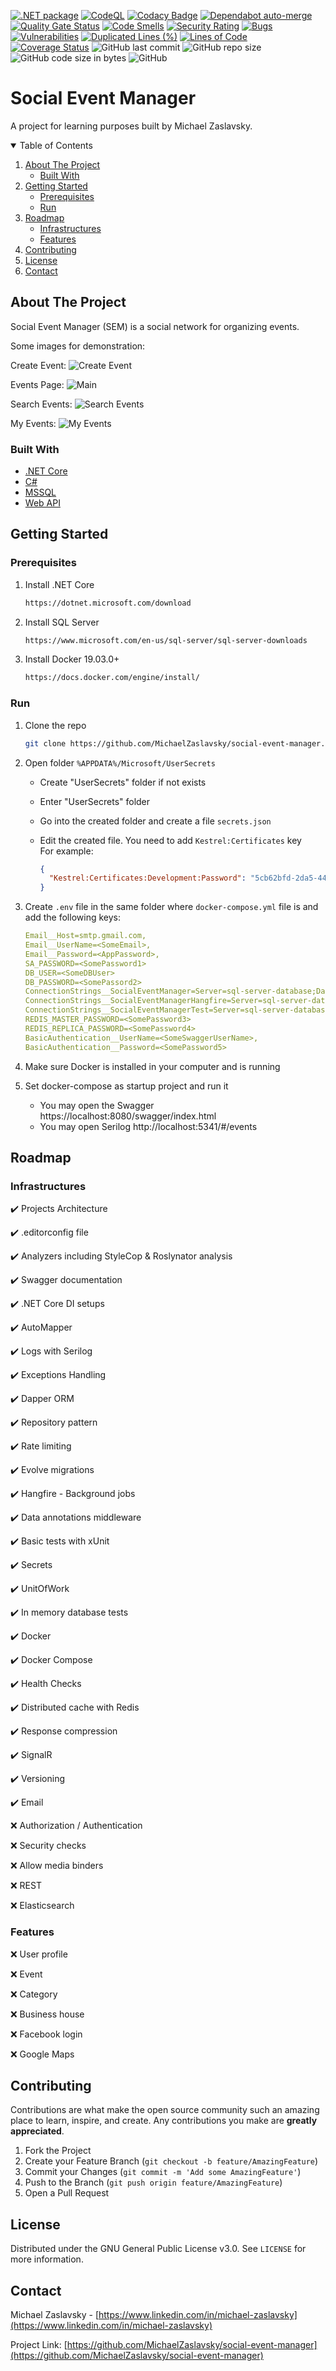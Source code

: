 [![.NET package](https://github.com/MichaelZaslavsky/social-event-manager/actions/workflows/dotnet-build-and-test.yml/badge.svg)](https://github.com/MichaelZaslavsky/social-event-manager/actions/workflows/dotnet-build-and-test.yml)
[![CodeQL](https://github.com/MichaelZaslavsky/social-event-manager/actions/workflows/codeql-analysis.yml/badge.svg)](https://github.com/MichaelZaslavsky/social-event-manager/actions/workflows/codeql-analysis.yml)
[![Codacy Badge](https://app.codacy.com/project/badge/Grade/10e406198cbb439989fc58af01f95263)](https://www.codacy.com/gh/MichaelZaslavsky/social-event-manager/dashboard?utm_source=github.com&amp;utm_medium=referral&amp;utm_content=MichaelZaslavsky/social-event-manager&amp;utm_campaign=Badge_Grade)
[![Dependabot auto-merge](https://github.com/MichaelZaslavsky/social-event-manager/actions/workflows/auto-merge-dependabot.yml/badge.svg)](https://github.com/MichaelZaslavsky/social-event-manager/actions/workflows/auto-merge-dependabot.yml)
[![Quality Gate Status](https://sonarcloud.io/api/project_badges/measure?project=MichaelZaslavsky_social-event-manager&metric=alert_status)](https://sonarcloud.io/summary/new_code?id=MichaelZaslavsky_social-event-manager)
[![Code Smells](https://sonarcloud.io/api/project_badges/measure?project=MichaelZaslavsky_social-event-manager&metric=code_smells)](https://sonarcloud.io/summary/new_code?id=MichaelZaslavsky_social-event-manager)
[![Security Rating](https://sonarcloud.io/api/project_badges/measure?project=MichaelZaslavsky_social-event-manager&metric=security_rating)](https://sonarcloud.io/summary/new_code?id=MichaelZaslavsky_social-event-manager)
[![Bugs](https://sonarcloud.io/api/project_badges/measure?project=MichaelZaslavsky_social-event-manager&metric=bugs)](https://sonarcloud.io/summary/new_code?id=MichaelZaslavsky_social-event-manager)
[![Vulnerabilities](https://sonarcloud.io/api/project_badges/measure?project=MichaelZaslavsky_social-event-manager&metric=vulnerabilities)](https://sonarcloud.io/summary/new_code?id=MichaelZaslavsky_social-event-manager)
[![Duplicated Lines (%)](https://sonarcloud.io/api/project_badges/measure?project=MichaelZaslavsky_social-event-manager&metric=duplicated_lines_density)](https://sonarcloud.io/summary/new_code?id=MichaelZaslavsky_social-event-manager)
[![Lines of Code](https://sonarcloud.io/api/project_badges/measure?project=MichaelZaslavsky_social-event-manager&metric=ncloc)](https://sonarcloud.io/summary/new_code?id=MichaelZaslavsky_social-event-manager)
[![Coverage Status](https://coveralls.io/repos/github/MichaelZaslavsky/social-event-manager/badge.svg)](https://coveralls.io/github/MichaelZaslavsky/social-event-manager)
![GitHub last commit](https://img.shields.io/github/last-commit/MichaelZaslavsky/social-event-manager)
![GitHub repo size](https://img.shields.io/github/repo-size/MichaelZaslavsky/social-event-manager)
![GitHub code size in bytes](https://img.shields.io/github/languages/code-size/MichaelZaslavsky/social-event-manager)
![GitHub](https://img.shields.io/github/license/MichaelZaslavsky/social-event-manager)

# Social Event Manager

A project for learning purposes built by Michael Zaslavsky.

<!-- TABLE OF CONTENTS -->
<details open="open">
  <summary>Table of Contents</summary>
  <ol>
    <li>
      <a href="#about-the-project">About The Project</a>
      <ul>
        <li><a href="#built-with">Built With</a></li>
      </ul>
    </li>
    <li>
      <a href="#getting-started">Getting Started</a>
      <ul>
        <li><a href="#prerequisites">Prerequisites</a></li>
        <li><a href="#run">Run</a></li>
      </ul>
    </li>
    <li>
      <a href="#roadmap">Roadmap</a>
      <ul>
        <li><a href="#infrastructures">Infrastructures</a></li>
		<li><a href="#features">Features</a></li>
      </ul>
    </li>
    <li><a href="#contributing">Contributing</a></li>
    <li><a href="#license">License</a></li>
    <li><a href="#contact">Contact</a></li>
  </ol>
</details>

## About The Project

Social Event Manager (SEM) is a social network for organizing events.

Some images for demonstration:

Create Event:
![Create Event](https://user-images.githubusercontent.com/6709378/132340254-dce9e42e-c743-48ce-8a88-d1f489a33608.jpg)

Events Page:
![Main](https://user-images.githubusercontent.com/6709378/132339995-296b005e-16ba-4093-9b25-3cc3bd2001ee.jpg)

Search Events:
![Search Events](https://user-images.githubusercontent.com/6709378/132340171-039d242f-6c11-4c3d-9c50-77aaa373e02d.jpg)

My Events:
![My Events](https://user-images.githubusercontent.com/6709378/132340196-03c27622-a973-45cd-8161-445bff4f689b.jpg)

### Built With

- [.NET Core](https://en.wikipedia.org/wiki/.NET_Core)
- [C#](<https://en.wikipedia.org/wiki/C_Sharp_(programming_language)>)
- [MSSQL](https://en.wikipedia.org/wiki/Microsoft_SQL_Server)
- [Web API](https://en.wikipedia.org/wiki/Web_API)

## Getting Started

### Prerequisites

1.  Install .NET Core
    ```sh
    https://dotnet.microsoft.com/download
    ```
2.  Install SQL Server
    ```sh
    https://www.microsoft.com/en-us/sql-server/sql-server-downloads
    ```
3.  Install Docker 19.03.0+
    ```sh
    https://docs.docker.com/engine/install/
    ```

### Run

1.  Clone the repo
    ```sh
    git clone https://github.com/MichaelZaslavsky/social-event-manager.git
    ```
2.  Open folder `%APPDATA%/Microsoft/UserSecrets`

    - Create "UserSecrets" folder if not exists
    - Enter "UserSecrets" folder
    - Go into the created folder and create a file `secrets.json`
    - Edit the created file. You need to add `Kestrel:Certificates` key \
      For example:

      ```json
      {
        "Kestrel:Certificates:Development:Password": "5cb62bfd-2da5-44f2-964f-d2b0c9af935d"
      }
      ```

3.  Create `.env` file in the same folder where `docker-compose.yml` file is and add the following keys:

    ```yml
	Email__Host=smtp.gmail.com,
	Email__UserName=<SomeEmail>,
	Email__Password=<AppPassword>,
    SA_PASSWORD=<SomePassword1>
    DB_USER=<SomeDBUser>
    DB_PASSWORD=<SomePassord2>
    ConnectionStrings__SocialEventManager=Server=sql-server-database;Database=SocialEventManager;User Id=db_admin;Password=${DB_ADMIN_PASSWORD}
    ConnectionStrings__SocialEventManagerHangfire=Server=sql-server-database;Database=SocialEventManagerHangfire;User Id=db_admin;Password=${DB_ADMIN_PASSWORD}
    ConnectionStrings__SocialEventManagerTest=Server=sql-server-database;Database=SocialEventManagerTest;User Id=sa;Password=${SA_PASSWORD}
    REDIS_MASTER_PASSWORD=<SomePassword3>
    REDIS_REPLICA_PASSWORD=<SomePassword4>
    BasicAuthentication__UserName=<SomeSwaggerUserName>,
    BasicAuthentication__Password=<SomePassword5>
    ```

4.  Make sure Docker is installed in your computer and is running

5.  Set docker-compose as startup project and run it
    - You may open the Swagger https://localhost:8080/swagger/index.html
    - You may open Serilog http://localhost:5341/#/events

## Roadmap

### Infrastructures

✔️ Projects Architecture

✔️ .editorconfig file

✔️ Analyzers including StyleCop & Roslynator analysis

✔️ Swagger documentation

✔️ .NET Core DI setups

✔️ AutoMapper

✔️ Logs with Serilog

✔️ Exceptions Handling

✔️ Dapper ORM

✔️ Repository pattern

✔️ Rate limiting

✔️ Evolve migrations

✔️ Hangfire - Background jobs

✔️ Data annotations middleware

✔️ Basic tests with xUnit

✔️ Secrets

✔️ UnitOfWork

✔️ In memory database tests

✔️ Docker

✔️ Docker Compose

✔️ Health Checks

✔️ Distributed cache with Redis

✔️ Response compression

✔️ SignalR

✔️ Versioning

✔️ Email

❌ Authorization / Authentication

❌ Security checks

❌ Allow media binders

❌ REST

❌ Elasticsearch

### Features

❌ User profile

❌ Event

❌ Category

❌ Business house

❌ Facebook login

❌ Google Maps

## Contributing

Contributions are what make the open source community such an amazing place to learn, inspire, and create. Any contributions you make are **greatly appreciated**.

1.  Fork the Project
2.  Create your Feature Branch (`git checkout -b feature/AmazingFeature`)
3.  Commit your Changes (`git commit -m 'Add some AmazingFeature'`)
4.  Push to the Branch (`git push origin feature/AmazingFeature`)
5.  Open a Pull Request

## License

Distributed under the GNU General Public License v3.0. See `LICENSE` for more information.

## Contact

Michael Zaslavsky - [https://www.linkedin.com/in/michael-zaslavsky](https://www.linkedin.com/in/michael-zaslavsky)

Project Link: [https://github.com/MichaelZaslavsky/social-event-manager](https://github.com/MichaelZaslavsky/social-event-manager)
